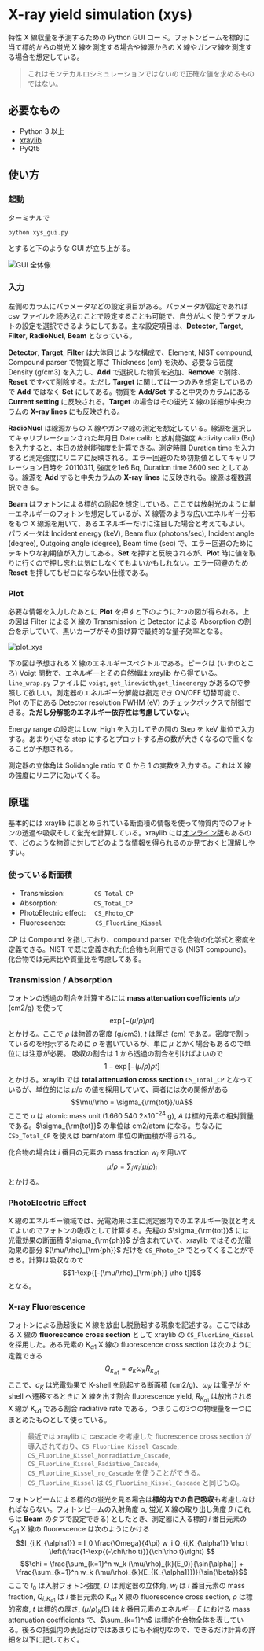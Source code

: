 ﻿# X-ray yield simulation (xys)

特性 X 線収量を予測するための Python GUI コード。フォトンビームを標的に当て標的からの蛍光 X 線を測定する場合や線源からの X 線やガンマ線を測定する場合を想定している。
> これはモンテカルロシミュレーションではないので正確な値を求めるものではない。



## 必要なもの

 - Python 3 以上
 - [xraylib](https://github.com/tschoonj/xraylib)
 - PyQt5


## 使い方
### 起動

ターミナルで

`python xys_gui.py`

とすると下のような GUI が立ち上がる。

![GUI 全体像](https://user-images.githubusercontent.com/10286550/94250985-3caa8300-ff22-11ea-9b36-392d7eb59f59.jpg)

### 入力

左側のカラムにパラメータなどの設定項目がある。パラメータが固定であれば csv ファイルを読み込むことで設定することも可能で、自分がよく使うデフォルトの設定を選択できるようにしてある。主な設定項目は、**Detector**, **Target**, **Filter**, **RadioNucl**, **Beam** となっている。

**Detector**, **Target**, **Filter** は大体同じような構成で、Element, NIST compound, Compound parser で物質と厚さ Thickness (cm) を決め、必要なら密度 Density (g/cm3) を入力し、**Add** で選択した物質を追加、**Remove** で削除、**Reset** ですべて削除する。ただし **Target** に関しては一つのみを想定しているので **Add** ではなく **Set** にしてある。物質を **Add/Set** すると中央のカラムにある **Current setting** に反映される。**Target** の場合はその蛍光 X 線の詳細が中央カラムの **X-ray lines** にも反映される。

**RadioNucl** は線源からの X 線やガンマ線の測定を想定している。線源を選択してキャリブレーションされた年月日 Date calib と放射能強度 Activity calib (Bq) を入力すると、本日の放射能強度を計算できる。測定時間 Duration time を入力すると測定強度にリニアに反映される。エラー回避のため初期値としてキャリブレーション日時を 20110311, 強度を1e6 Bq, Duration time 3600 sec としてある。線源を **Add** すると中央カラムの **X-ray lines** に反映される。線源は複数選択できる。

**Beam** はフォトンによる標的の励起を想定している。ここでは放射光のように単一エネルギーのフォトンを想定しているが、X 線管のような広いエネルギー分布をもつ X 線源を用いて、あるエネルギーだけに注目した場合と考えてもよい。パラメータは Incident energy (keV), Beam flux (photons/sec), Incident angle (degree), Outgoing angle (degree), Beam time (sec) で、エラー回避のためにテキトウな初期値が入力してある。**Set** を押すと反映されるが、**Plot** 時に値を取りに行くので押し忘れは気にしなくてもよいかもしれない。エラー回避のため**Reset** を押してもゼロにならない仕様である。

### Plot

必要な情報を入力したあとに **Plot** を押すと下のように2つの図が得られる。上の図は Filter による X 線の Transmission と Detector による Absorption の割合を示していて、黒いカーブがその掛け算で最終的な量子効率となる。

![plot_xys](https://user-images.githubusercontent.com/10286550/94258180-bf384000-ff2c-11ea-9386-c19a647b15d3.jpg)

下の図は予想される X 線のエネルギースペクトルである。ピークは (いまのところ) Voigt 関数で、エネルギーとその自然幅は xraylib から得ている。`line_wrap.py` ファイルに `voigt`, `get_linewidth`,`get_lineenergy` があるので参照して欲しい。測定器のエネルギー分解能は指定でき ON/OFF 切替可能で、Plot の下にある Detector resolution FWHM (eV) のチェックボックスで制御できる。**ただし分解能のエネルギー依存性は考慮していない**。

Energy range の設定は Low, High を入力してその間の Step を keV 単位で入力する。あまり小さな step にするとプロットする点の数が大きくなるので重くなることが予想される。

測定器の立体角は Solidangle ratio で 0 から 1 の実数を入力する。これは X 線の強度にリニアに効いてくる。

## 原理

基本的には xraylib にまとめられている断面積の情報を使って物質内でのフォトンの透過や吸収そして蛍光を計算している。xraylib には[オンライン版](http://lvserver.ugent.be/xraylib-web/)もあるので、どのような物質に対してどのような情報を得られるのか見ておくと理解しやすい。

### 使っている断面積
- Transmission: 　　　　`CS_Total_CP`
- Absorption: 　　　　　`CS_Total_CP`
- PhotoElectric effect: 　`CS_Photo_CP`
- Fluorescence: 　　　　`CS_FluorLine_Kissel`

CP は Compound を指しており、compound parser で化合物の化学式と密度を定義できる。NIST で既に定義された化合物も利用できる (NIST compound)。化合物では元素比や質量比を考慮してある。

### Transmission / Absorption
フォトンの透過の割合を計算するには **mass attenuation coefficients** $\mu/\rho$ (cm2/g) を使って$$\exp{[-(\mu/\rho)\rho t]}$$とかける。ここで $\rho$ は物質の密度 (g/cm3), $t$ は厚さ (cm) である。密度で割っているのを明示するために $\rho$ を書いているが、単に $\mu$ とかく場合もあるので単位には注意が必要。
吸収の割合は 1 から透過の割合を引けばよいので $$1-\exp{[-(\mu/\rho) \rho t]}$$ とかける。xraylib では **total attenuation cross section** `CS_Total_CP` となっているが、単位的には $\mu/\rho$ の値を採用していて、両者には次の関係がある $$\mu/\rho = \sigma_{\rm{tot}}/uA$$ ここで $u$ は atomic mass unit (1.660 540 2$\times 10^{-24}$ g), $A$ は標的元素の相対質量である。$\sigma_{\rm{tot}}$ の単位は cm2/atom になる。ちなみに `CSb_Total_CP` を使えば barn/atom 単位の断面積が得られる。

化合物の場合は $i$ 番目の元素の mass fraction $w_i$ を用いて $$\mu/\rho = \sum_i w_i (\mu/\rho)_i$$ とかける。

### PhotoElectric Effect
X 線のエネルギー領域では、光電効果は主に測定器内でのエネルギー吸収と考えてよいのでフォトンの吸収として計算する。先程の $\sigma_{\rm{tot}}$ には光電効果の断面積 $\sigma_{\rm{ph}}$ が含まれていて、xraylib ではその光電効果の部分 $(\mu/\rho)_{\rm{ph}}$ だけを `CS_Photo_CP` でとってくることができる。計算は吸収なので $$1-\exp{[-(\mu/\rho)_{\rm{ph}} \rho t]}$$ となる。

### X-ray Fluorescence
フォトンによる励起後に X 線を放出し脱励起する現象を記述する。ここではある X 線の **fluorescence cross section** として xraylib の `CS_FluorLine_Kissel` を採用した。ある元素の K$_{\alpha1}$ X 線の fluorescence cross section は次のように定義できる $$Q_{K_{\alpha1}} = \sigma_K \omega_K R_{K_{\alpha1}}$$ ここで、$\sigma_K$ は光電効果で K-shell を励起する断面積 (cm2/g)、$\omega_K$ は電子が K-shell へ遷移するときに X 線を出す割合 fluorescence yield, $R_{K_{\alpha1}}$ は放出される X 線が K$_{\alpha1}$ である割合 radiative rate である。つまりこの3つの物理量を一つにまとめたものとして使っている。
> 最近では xraylib に cascade を考慮した fluorescence cross section が導入されており、`CS_FluorLine_Kissel_Cascade`, `CS_FluorLine_Kissel_Nonradiative_Cascade`, `CS_FluorLine_Kissel_Radiative_Cascade`, `CS_FluorLine_Kissel_no_Cascade` を使うことができる。`CS_FluorLine_Kissel` は `CS_FluorLine_Kissel_Cascade` と同じもの。

フォトンビームによる標的の蛍光を見る場合は**標的内での自己吸収**も考慮しなければならない。フォトンビームの入射角度 $\alpha$, 蛍光 X 線の取り出し角度 $\beta$ (これらは **Beam** のタブで設定できる) としたとき、測定器に入る標的 $i$ 番目元素の K$_{\alpha1}$ X 線の fluorescence は次のようにかける $$I_{i,K_{\alpha1}} = I_0 \frac{\Omega}{4\pi} w_i Q_{i,K_{\alpha1}} \rho t \left(\frac{1-\exp{(-\chi\rho t)}}{\chi\rho t}\right) $$ $$\chi = \frac{\sum_{k=1}^n w_k (\mu/\rho)_{k}(E_0)}{\sin{\alpha}} + \frac{\sum_{k=1}^n w_k (\mu/\rho)_{k}(E_{K_{\alpha1}})}{\sin{\beta}}$$ ここで $I_0$ は入射フォトン強度, $\Omega$ は測定器の立体角, $w_i$ は $i$ 番目元素の mass fraction, $Q_{i,K_{\alpha1}}$ は $i$ 番目元素の K$_{\alpha1}$ X 線の fluorescence cross section, $\rho$ は標的密度, $t$ は標的の厚さ, $(\mu/\rho)_k (E)$ は $k$ 番目元素のエネルギー $E$ における mass attenuation coefficients で、$\sum_{k=1}^n$ は標的化合物全体を表している。後ろの括弧内の表記だけではあまりにも不親切なので、できるだけ計算の詳細を以下に記しておく。


